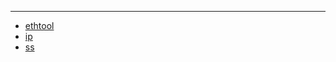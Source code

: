 ---

- [ethtool](../../COMMANDS/ETHTOOL/index.md)
- [ip](../../COMMANDS/IP/index.md)
- [ss](../../COMMANDS/SS/index.md)
